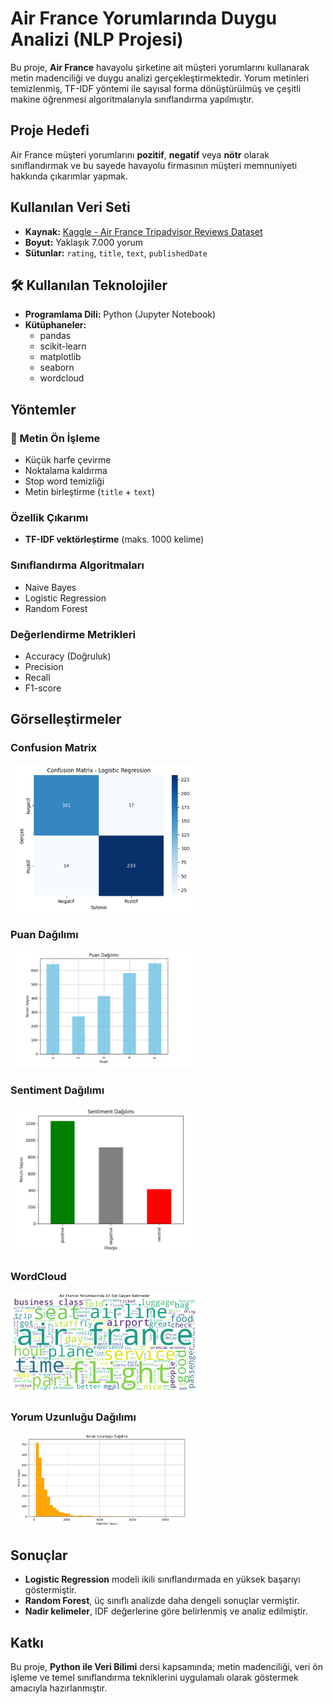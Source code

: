 # Air France Yorumlarında Duygu Analizi (NLP Projesi)

Bu proje, **Air France** havayolu şirketine ait müşteri yorumlarını kullanarak metin madenciliği ve duygu analizi gerçekleştirmektedir. Yorum metinleri temizlenmiş, TF-IDF yöntemi ile sayısal forma dönüştürülmüş ve çeşitli makine öğrenmesi algoritmalarıyla sınıflandırma yapılmıştır.

## Proje Hedefi
Air France müşteri yorumlarını **pozitif**, **negatif** veya **nötr** olarak sınıflandırmak ve bu sayede havayolu firmasının müşteri memnuniyeti hakkında çıkarımlar yapmak.

## Kullanılan Veri Seti
- **Kaynak:** [Kaggle - Air France Tripadvisor Reviews Dataset](https://www.kaggle.com/datasets/saharnazyaghoobpoor/air-france-reviews-dataset)
- **Boyut:** Yaklaşık 7.000 yorum
- **Sütunlar:** `rating`, `title`, `text`, `publishedDate`

## 🛠️ Kullanılan Teknolojiler
- **Programlama Dili:** Python (Jupyter Notebook)
- **Kütüphaneler:**
  - pandas  
  - scikit-learn  
  - matplotlib  
  - seaborn  
  - wordcloud

## Yöntemler

### 📝 Metin Ön İşleme
- Küçük harfe çevirme  
- Noktalama kaldırma  
- Stop word temizliği  
- Metin birleştirme (`title` + `text`)

### Özellik Çıkarımı
- **TF-IDF vektörleştirme** (maks. 1000 kelime)

### Sınıflandırma Algoritmaları
- Naive Bayes  
- Logistic Regression  
- Random Forest

### Değerlendirme Metrikleri
- Accuracy (Doğruluk)  
- Precision  
- Recall  
- F1-score

## Görselleştirmeler
### Confusion Matrix
<img src="Confusion Matrix.png" width="300"/>

### Puan Dağılımı
<img src="Puan Dağılımı.png" width="300"/>

### Sentiment Dağılımı
<img src="Sentiment Dağılımı.png" width="300"/>

### WordCloud
<img src="WordCloud.png" width="300"/>

### Yorum Uzunluğu Dağılımı
<img src="Yorum Uzunluğu Dağılımı.png" width="300"/>

## Sonuçlar
- **Logistic Regression** modeli ikili sınıflandırmada en yüksek başarıyı göstermiştir.
- **Random Forest**, üç sınıflı analizde daha dengeli sonuçlar vermiştir.
- **Nadir kelimeler**, IDF değerlerine göre belirlenmiş ve analiz edilmiştir.

## Katkı
Bu proje, **Python ile Veri Bilimi** dersi kapsamında; metin madenciliği, veri ön işleme ve temel sınıflandırma tekniklerini uygulamalı olarak göstermek amacıyla hazırlanmıştır.
